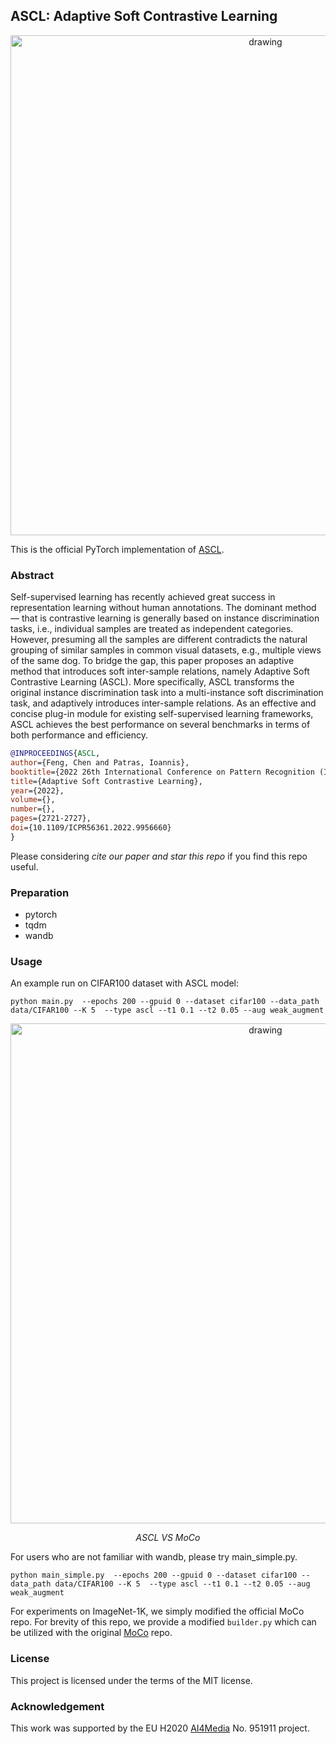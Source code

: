 ## ASCL: Adaptive Soft Contrastive Learning

<p align="center">
    <img src="./sources/framework.png" alt="drawing" width="800"/>
</p>

This is the official PyTorch implementation of [ASCL](https://arxiv.org/abs/2207.11163). 

### Abstract
Self-supervised learning has recently achieved great
success in representation learning without human annotations.
The dominant method — that is contrastive learning is generally
based on instance discrimination tasks, i.e., individual samples
are treated as independent categories. However, presuming all
the samples are different contradicts the natural grouping of
similar samples in common visual datasets, e.g., multiple views
of the same dog. To bridge the gap, this paper proposes an adaptive
method that introduces soft inter-sample relations, namely
Adaptive Soft Contrastive Learning (ASCL). More specifically,
ASCL transforms the original instance discrimination task into a
multi-instance soft discrimination task, and adaptively introduces
inter-sample relations. As an effective and concise plug-in module
for existing self-supervised learning frameworks, ASCL achieves
the best performance on several benchmarks in terms of both
performance and efficiency.


```bibtex
@INPROCEEDINGS{ASCL,  
author={Feng, Chen and Patras, Ioannis},  
booktitle={2022 26th International Conference on Pattern Recognition (ICPR)},   
title={Adaptive Soft Contrastive Learning},   
year={2022},  
volume={},  
number={},  
pages={2721-2727},  
doi={10.1109/ICPR56361.2022.9956660}
}
```
Please considering _cite our paper and star this repo_ if you find this repo useful.
### Preparation
- pytorch
- tqdm
- wandb

### Usage
An example run on CIFAR100 dataset with ASCL model:
```
python main.py  --epochs 200 --gpuid 0 --dataset cifar100 --data_path data/CIFAR100 --K 5  --type ascl --t1 0.1 --t2 0.05 --aug weak_augment
```
<p align="center">
    <img src="./sources/tsne.png" alt="drawing" width="800"/>
</p>
<p align="center">
    <em>ASCL VS MoCo</em>
</p>

For users who are not familiar with wandb, please try main_simple.py.
```
python main_simple.py  --epochs 200 --gpuid 0 --dataset cifar100 --data_path data/CIFAR100 --K 5  --type ascl --t1 0.1 --t2 0.05 --aug weak_augment
```


For experiments on ImageNet-1K, we simply modified the official MoCo repo. 
For brevity of this repo, we provide a modified `builder.py` which can be utilized with the original [MoCo](https://github.com/facebookresearch/moco) repo.


### License
This project is licensed under the terms of the MIT license.

### Acknowledgement
This work was supported by the EU H2020 [AI4Media](https://www.ai4media.eu/) No. 951911 project.
